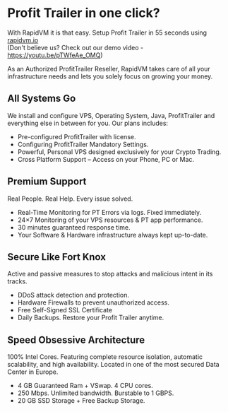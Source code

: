 # Profit Trailer in one click?
With RapidVM it is that easy.
Setup Profit Trailer in 55 seconds using <a href="https://rapidvm.io">rapidvm.io</a> <br>
(Don't believe us? Check out our demo video - https://youtu.be/pTWfeAe_OMQ)

As an Authorized ProfitTrailer Reseller, RapidVM takes care of all your infrastructure needs and lets you solely focus on growing your money.

## All Systems Go
We install and configure VPS, Operating System, Java, ProfitTrailer and everything else in between for you. Our plans includes:
- Pre-configured ProfitTrailer with license.
- Configuring ProfitTrailer Mandatory Settings.
- Powerful, Personal VPS designed exclusively for your Crypto Trading.
- Cross Platform Support – Access on your Phone, PC or Mac.

## Premium Support
Real People. Real Help. Every issue solved.
- Real-Time Monitoring for PT Errors via logs. Fixed immediately.
- 24×7 Monitoring of your VPS resources & PT app performance.
- 30 minutes guaranteed response time.
- Your Software & Hardware infrastructure always kept up-to-date.

## Secure Like Fort Knox
Active and passive measures to stop attacks and malicious intent in its tracks.
- DDoS attack detection and protection.
- Hardware Firewalls to prevent unauthorized access.
- Free Self-Signed SSL Certificate
- Daily Backups. Restore your Profit Trailer anytime.

## Speed Obsessive Architecture

100% Intel Cores. Featuring complete resource isolation, automatic scalability, and high availability. Located in one of the most secured Data Center in Europe.
- 4 GB Guaranteed Ram + VSwap. 4 CPU cores.
- 250 Mbps. Unlimited bandwidth. Burstable to 1 GBPS.
- 20 GB SSD Storage + Free Backup Storage.
